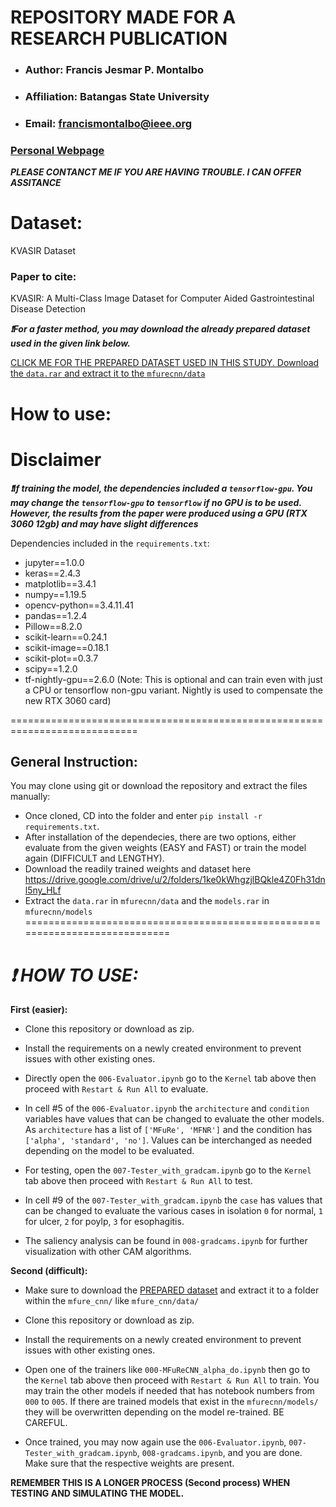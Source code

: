 # REPOSITORY MADE FOR A RESEARCH PUBLICATION

- ### Author: Francis Jesmar P. Montalbo
- ### Affiliation: Batangas State University
- ### Email: francismontalbo@ieee.org
### <p><a href="https://francismontalbo.github.io">Personal Webpage</a></p>
***PLEASE CONTANCT ME IF YOU ARE HAVING TROUBLE. I CAN OFFER ASSITANCE***

# Dataset: 
<p><a href="https://datasets.simula.no/kvasir/"></a>KVASIR Dataset</p>
<h3>Paper to cite:</h3>
<p>KVASIR: A Multi-Class Image Dataset for Computer Aided Gastrointestinal Disease Detection</p>

***:heavy_exclamation_mark:For a faster method, you may download the already prepared dataset used in the given link below.*** 

<a href="https://drive.google.com/drive/u/2/folders/1ke0kWhgzjlBQkle4Z0Fh31dnl5ny_HLf">CLICK ME FOR THE PREPARED DATASET USED IN THIS STUDY. Download the `data.rar` and extract it to the `mfurecnn/data`</a>

# How to use:
# Disclaimer
***:heavy_exclamation_mark:If training the model, the dependencies included a `tensorflow-gpu`. You may change the `tensorflow-gpu` to `tensorflow` if no GPU is to be used. However, the results from the paper were produced using a GPU (RTX 3060 12gb) and may have slight differences***

Dependencies included in the `requirements.txt`: 
- jupyter==1.0.0
- keras==2.4.3
- matplotlib==3.4.1
- numpy==1.19.5
- opencv-python==3.4.11.41
- pandas==1.2.4
- Pillow==8.2.0
- scikit-learn==0.24.1
- scikit-image==0.18.1
- scikit-plot==0.3.7
- scipy==1.2.0
- tf-nightly-gpu==2.6.0 (Note: This is optional and can train even with just a CPU or tensorflow non-gpu variant. Nightly is used to compensate the new RTX 3060 card)

============================================================================
## General Instruction:
You may clone using git or download the repository and extract the files manually:
- Once cloned, CD into the folder and enter `pip install -r requirements.txt`. 
- After installation of the dependecies, there are two options, either evaluate from the given weights (EASY and FAST) or train the model again (DIFFICULT and LENGTHY).
- Download the readily trained weights and dataset here https://drive.google.com/drive/u/2/folders/1ke0kWhgzjlBQkle4Z0Fh31dnl5ny_HLf
- Extract the `data.rar` in `mfurecnn/data` and the `models.rar` in `mfurecnn/models`
============================================================================

***:heavy_exclamation_mark: HOW TO USE:*** 
================================================================================================
**First (easier):**
- Clone this repository or download as zip.

- Install the requirements on a newly created environment to prevent issues with other existing ones.

- Directly open the `006-Evaluator.ipynb` go to the `Kernel` tab above then proceed with `Restart & Run All` to evaluate. 

- In cell #5 of the `006-Evaluator.ipynb` the `architecture` and `condition` variables have values that can be changed to evaluate the other models. As `architecture` has a list of `['MFuRe', 'MFNR']` and the condition has `['alpha', 'standard', 'no']`. Values can be interchanged as needed depending on the model to be evaluated. 

- For testing, open the `007-Tester_with_gradcam.ipynb` go to the `Kernel` tab above then proceed with `Restart & Run All` to test.

- In cell #9 of the `007-Tester_with_gradcam.ipynb` the `case` has values that can be changed to evaluate the various cases in isolation `0` for normal, `1` for ulcer, `2` for poylp, `3` for esophagitis.

- The saliency analysis can be found in `008-gradcams.ipynb` for further visualization with other CAM algorithms.

**Second (difficult):**
- Make sure to download the <a href="https://drive.google.com/drive/folders/1WVKRTS5Wg8FdL7GCKwebIUz9jXnKx9nH?usp=sharing">PREPARED dataset</a> and extract it to a folder within the `mfure_cnn/` like `mfure_cnn/data/`

- Clone this repository or download as zip.

- Install the requirements on a newly created environment to prevent issues with other existing ones.

- Open one of the trainers like `000-MFuReCNN_alpha_do.ipynb` then go to the `Kernel` tab above then proceed with `Restart & Run All` to train. You may train the other models if needed that has notebook numbers from `000` to `005`. If there are trained models that exist in the `mfurecnn/models/` they will be overwritten depending on the model re-trained. BE CAREFUL. 

- Once trained, you may now again use the `006-Evaluator.ipynb`, `007-Tester_with_gradcam.ipynb`, `008-gradcams.ipynb`, and you are done. Make sure that the respective weights are present.

**REMEMBER THIS IS A LONGER PROCESS (Second process) WHEN TESTING AND SIMULATING THE MODEL.**


